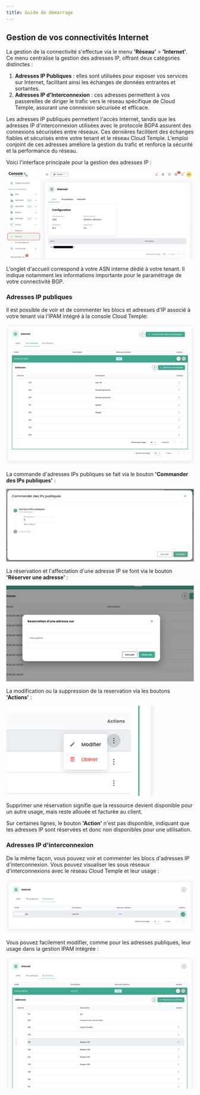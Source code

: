 ```yaml
---
title: Guide de démarrage
---
```



## Gestion de vos connectivités Internet

La gestion de la connectivité s'effectue via le menu **'Réseau'** > **'Internet'**. Ce menu centralise la gestion des adresses IP, offrant deux catégories distinctes :

1. **Adresses IP Publiques** : elles sont utilisées pour exposer vos services sur Internet, facilitant ainsi les échanges de données entrantes et sortantes.
2. **Adresses IP d'Interconnexion** : ces adresses permettent à vos passerelles de diriger le trafic vers le réseau spécifique de Cloud Temple, assurant une connexion sécurisée et efficace.

Les adresses IP publiques permettent l'accès Internet, tandis que les adresses IP d'interconnexion utilisées avec le protocole BGP4 assurent des connexions sécurisées entre réseaux. Ces dernières facilitent des échanges fiables et sécurisés entre votre tenant et le réseau Cloud Temple. L'emploi conjoint de ces adresses améliore la gestion du trafic et renforce la sécurité et la performance du réseau.

Voici l'interface principale pour la gestion des adresses IP :

![](images/shiva_inet_001.png)

L'onglet d'accueil correspond à votre ASN interne dédié à votre tenant. Il indique notamment les informations importante pour le paramétrage de votre connectivité BGP.

### Adresses IP publiques

Il est possible de voir et de commenter les blocs et adresses d'IP associé à votre tenant via l'IPAM intégré à la console Cloud Temple:

![](images/shiva_inet_002.png)

La commande d'adresses IPs publiques se fait via le bouton **'Commander des IPs publiques'** :

![](images/shiva_inet_003.png)

La réservation et l'affectation d'une adresse IP se font via le bouton **'Réserver une adresse'** :

![](images/shiva_inet_004.png)

La modification ou la suppression de la reservation via les boutons **'Actions'** :

![](images/shiva_inet_005.png)

Supprimer une réservation signifie que la ressource devient disponible pour un autre usage, mais reste allouée et facturée au client. 

Sur certaines lignes, le bouton **'Action'** n'est pas disponible, indiquant que les adresses IP sont réservées et donc non disponibles pour une utilisation.

### Adresses IP d'interconnexion

De la même façon, vous pouvez voir et commenter les blocs d'adresses IP d'interconnexion. Vous pouvez visualiser les sous réseaux d'interconnexions avec le réseau Cloud Temple et leur usage :

![](images/shiva_inet_008.png)

Vous pouvez facilement modifier, comme pour les adresses publiques, leur usage dans la gestion IPAM intégrée :

![](images/shiva_inet_007.png)
